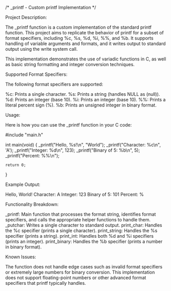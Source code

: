 /* _printf - Custom printf Implementation */

Project Description:

The _printf function is a custom implementation of the standard printf function. This project aims to replicate the behavior of printf for a subset of format specifiers, including %c, %s, %d, %i, %%, and %b. It supports handling of variable arguments and formats, and it writes output to standard output using the write system call.

This implementation demonstrates the use of variadic functions in C, as well as basic string formatting and integer conversion techniques.

Supported Format Specifiers:

The following format specifiers are supported:

%c: Prints a single character.
%s: Prints a string (handles NULL as (null)).
%d: Prints an integer (base 10).
%i: Prints an integer (base 10).
%%: Prints a literal percent sign (%).
%b: Prints an unsigned integer in binary format.

Usage:

Here is how you can use the _printf function in your C code:

#include "main.h"

int main(void)
{
    _printf("Hello, %s!\n", "World");
    _printf("Character: %c\n", 'A');
    _printf("Integer: %d\n", 123);
    _printf("Binary of 5: %b\n", 5);
    _printf("Percent: %%\n");

    return 0;
}

Example Output:

Hello, World!
Character: A
Integer: 123
Binary of 5: 101
Percent: %

Functionality Breakdown:

_printf: Main function that processes the format string, identifies format specifiers, and calls the appropriate helper functions to handle them.
_putchar: Writes a single character to standard output.
print_char: Handles the %c specifier (prints a single character).
print_string: Handles the %s specifier (prints a string).
print_int: Handles both %d and %i specifiers (prints an integer).
print_binary: Handles the %b specifier (prints a number in binary format).

Known Issues:

The function does not handle edge cases such as invalid format specifiers or extremely large numbers for binary conversion.
This implementation does not support floating-point numbers or other advanced format specifiers that printf typically handles.


